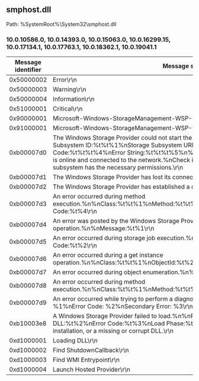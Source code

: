 ## smphost.dll

Path: %SystemRoot%\System32\smphost.dll

### 10.0.10586.0, 10.0.14393.0, 10.0.15063.0, 10.0.16299.15, 10.0.17134.1, 10.0.17763.1, 10.0.18362.1, 10.0.19041.1

Message identifier | Message string
--- | ---
0x50000002 | Error\r\n
0x50000003 | Warning\r\n
0x50000004 | Information\r\n
0x51000001 | Critical\r\n
0x90000001 | Microsoft-Windows-StorageManagement-WSP-Spaces\r\n
0x91000001 | Microsoft-Windows-StorageManagement-WSP-Host\r\n
0xb00007d0 | The Windows Storage Provider could not start the remote storage subsystem.%n%nStorage Subsystem ID:%t%t%1%nStorage Subsystem URI:%t%2%nUsername:%t%t%t%3%nError Code:%t%t%t%4%nError String:%t%t%t%5%n%nEnsure that the remote storage subsystem is online and connected to the network.%nCheck if the user attempting to connect to the subsystem has the necessary permissions.\r\n
0xb00007d1 | The Windows Storage Provider has lost its connection to the cluster.\r\n
0xb00007d2 | The Windows Storage Provider has established a connection to the cluster.\r\n
0xb00007d3 | An error occurred during method execution.%n%nClass:%t%t%1%nMethod:%t%t%2%nObjectId:%t%3%nError Code:%t%4\r\n
0xb00007d4 | An error was posted by the Windows Storage Provider during the course of an operation.%n%nMessage:%t%1\r\n
0xb00007d5 | An error occurred during storage job execution.%n%nJob Name:%t%1%nError Code:%t%2\r\n
0xb00007d6 | An error occurred during a get instance operation.%n%nClass:%t%t%1%nObjectId:%t%2%nError Code:%t%3\r\n
0xb00007d7 | An error occurred during object enumeration.%n%nClass:%t%t%1%nError Code:%t%2\r\n
0xb00007d8 | An error occurred during method execution.%n%nClass:%t%t%1%nMethod:%t%t%2%nObjectId:%t%3%nMI_Result:%t%4\r\n
0xb00007d9 | An error occurred while trying to perform a diagnostic operation.%n%nComputer name: %1%nError Code: %2%nSecondary Error: %3\r\n
0xb10003e8 | A Windows Storage Provider failed to load.%n%nProvider:%t%t%1%nProvider DLL:%t%2%nError Code:%t%3%nLoad Phase:%t%4%n%nThis failure is indicative of a bad installation, or a missing or corrupt DLL.\r\n
0xd1000001 | Loading DLL\r\n
0xd1000002 | Find ShutdownCallback\r\n
0xd1000003 | Find WMI Entrypoint\r\n
0xd1000004 | Launch Hosted Provider\r\n
